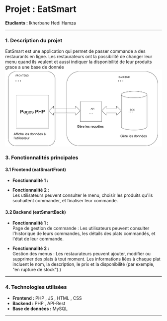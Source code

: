 # **Projet : EatSmart**

**Etudiants :** Ikherbane Hedi Hamza

---

### **1. Description du projet**
 EatSmart est une application qui permet de passer commande a des restaurants en ligne. Les restaurateurs ont la possibilité de changer leur menu quand ils veulent et aussi indiquer la disponibilité de leur produits grace a une base de donnée
<img src="./assets/img/Screenshot_1.png">

### **3. Fonctionnalités principales**

#### **3.1 Frontend (eatSmartFront)**

- **Fonctionnalité 1 :**  

  
- **Fonctionnalité 2 :**  
  Les utilisateurs peuvent consulter le menu, choisir les produits qu'ils souhaitent commander, et finaliser leur commande.
  
#### **3.2 Backend (eatSmartBack)**

- **Fonctionnalité 1 :**  
  Page de gestion de commande : Les utilisateurs peuvent consulter l'historique de leurs commandes, les détails des plats commandés, et l'état de leur commande.
  
- **Fonctionnalité 2 :**  
 Gestion des menus : Les restaurateurs peuvent ajouter, modifier ou supprimer des plats à tout moment. Les informations liées à chaque plat incluent le nom, la description, le prix et la disponibilité (par exemple, "en rupture de stock").)

---

### **4. Technologies utilisées**

- **Frontend :** PHP , JS , HTML , CSS
- **Backend :** PHP , API-Rest
- **Base de données :** MySQL

---
